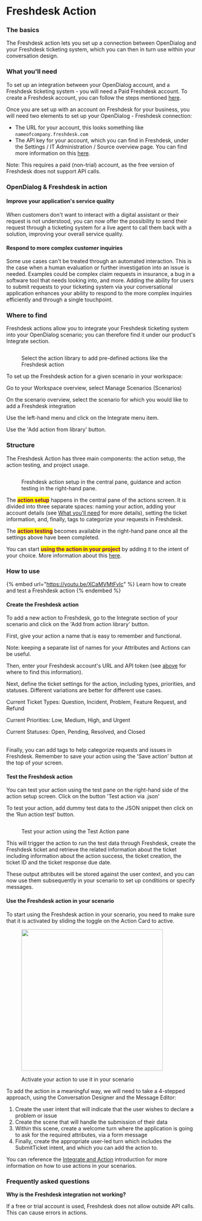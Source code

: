 # Freshdesk Action

### The basics

The Freshdesk action lets you set up a connection between OpenDialog and your Freshdesk ticketing system, which you can then in turn use within your conversation design.&#x20;

### What you'll need

To set up an integration between your OpenDialog account, and a Freshdesk ticketing system - you will need a Paid Freshdesk account.  To create a Freshdesk account, you can follow the steps mentioned [here](https://www.freshworks.com/freshdesk/signup/).

Once you are set up with an account on Freshdesk for your business, you will need two elements to set up your OpenDialog - Freshdesk connection:

* The URL for your account, this looks something like `nameofcompany.freshdesk.com`
* The API key for your account, which you can find in Freshdesk, under the Settings / IT Administration / Source overview page.  You can find more information on this [here](https://support.freshsuccess.com/en/support/solutions/articles/50000004881-where-can-you-find-the-api-key-).

Note: This requires a paid (non-trial) account, as the free version of Freshdesk does not support API calls.

### OpenDialog & Freshdesk in action

#### Improve your application's service quality

When customers don't want to interact with a digital assistant or their request is not understood, you can now offer the possibility to send their request through a ticketing system for a live agent to call them back with a solution, improving your overall service quality.

#### Respond to more complex customer inquiries

Some use cases can't be treated through an automated interaction.  This is the case when a human evaluation or further investigation into an issue is needed.  Examples could be complex claim requests in insurance, a bug in a software tool that needs looking into, and more.  Adding the ability for users to submit requests to your ticketing system via your conversational application enhances your ability to respond to the more complex inquiries efficiently and through a single touchpoint.

### Where to find

Freshdesk actions allow you to integrate your Freshdesk ticketing system into your OpenDialog scenario; you can therefore find it under our product's Integrate section.

<figure><img src="../../../.gitbook/assets/Screenshot 2023-05-31 at 16.18.00.png" alt=""><figcaption><p>Select the action library to add pre-defined actions like the Freshdesk action</p></figcaption></figure>

To set up the Freshdesk action for a given scenario in your workspace:

Go to your Workspace overview, select Manage Scenarios (Scenarios)

On the scenario overview, select the scenario for which you would like to add a Freshdesk integration

Use the left-hand menu and click on the Integrate menu item.

Use the 'Add action from library' button.

### Structure

The Freshdesk Action has three main components: the action setup, the action testing, and project usage.

<figure><img src="../../../.gitbook/assets/Screenshot 2023-06-01 at 10.05.01.png" alt=""><figcaption><p>Freshdesk action setup in the central pane, guidance and action testing in the right-hand pane.</p></figcaption></figure>

The <mark style="color:purple;">**action setup**</mark> happens in the central pane of the actions screen.  It is divided into three separate spaces:  naming your action, adding your account details (see [What you'll need](freshdesk-action.md#what-youll-need) for more details), setting the ticket information, and, finally, tags to categorize your requests in Freshdesk.

The <mark style="color:purple;">**action testing**</mark> becomes available in the right-hand pane once all the settings above have been completed.&#x20;

You can start <mark style="color:purple;">**using the action in your project**</mark> by adding it to the intent of your choice. More information about this [here](../../../designing-conversations/actions/).

### How to use

{% embed url="https://youtu.be/XCaMVMtFvIc" %}
Learn how to create and test a Freshdesk action
{% endembed %}

#### Create the Freshdesk action

To add a new action to Freshdesk, go to the Integrate section of your scenario and click on the 'Add from action library' button.&#x20;

First, give your action a name that is easy to remember and functional.&#x20;

Note: keeping a separate list of names for your Attributes and Actions can be useful.

Then, enter your Freshdesk account's URL and API token (see [above](freshdesk-action.md#what-youll-need) for where to find this information).&#x20;

Next, define the ticket settings for the action, including types, priorities, and statuses. Different variations are better for different use cases.

Current Ticket Types: Question, Incident, Problem, Feature Request, and Refund

Current Priorities: Low, Medium, High, and Urgent

Current Statuses: Open, Pending, Resolved, and Closed

\
Finally, you can add tags to help categorize requests and issues in Freshdesk. Remember to save your action using the 'Save action' button at the top of your screen.

#### Test the Freshdesk action

You can test your action using the test pane on the right-hand side of the action setup screen. Click on the button 'Test action via .json'

To test your action, add dummy test data to the JSON snippet then click on the ‘Run action test’ button.&#x20;

<figure><img src="../../../.gitbook/assets/Screenshot 2023-06-02 at 10.15.10.png" alt=""><figcaption><p>Test your action using the Test Action pane</p></figcaption></figure>



This will trigger the action to run the test data through Freshdesk, create the Freshdesk ticket and retrieve the related information about the ticket including information about the action success, the ticket creation, the ticket ID and the ticket response due date. &#x20;

These output attributes will be stored against the user context, and you can now use them subsequently in your scenario to set up conditions or specify messages.

#### Use the Freshdesk action in your scenario

To start using the Freshdesk action in your scenario, you need to make sure that it is activated by sliding the toggle on the Action Card to active.

<figure><img src="../../../.gitbook/assets/Screenshot 2023-06-02 at 10.02.49.png" alt="" width="375"><figcaption><p>Activate your action to use it in your scenario</p></figcaption></figure>

To add the action in a meaningful way, we will need to take a 4-stepped approach, using the Conversation Designer and the Message Editor:

1. Create the user intent that will indicate that the user wishes to declare a problem or issue
2. Create the scene that will handle the submission of their data
3. Within this scene, create a welcome turn where the application is going to ask for the required attributes, via a form message
4. Finally, create the appropriate user-led turn which includes the SubmitTicket intent, and which you can add the action to.

You can reference the [Integrate and Action](../../../designing-conversations/actions/) introduction for more information on how to use actions in your scenarios.

### **Frequently asked questions**

**Why is the Freshdesk integration not working?**

If a free or trial account is used, Freshdesk does not allow outside API calls. This can cause errors in actions.
